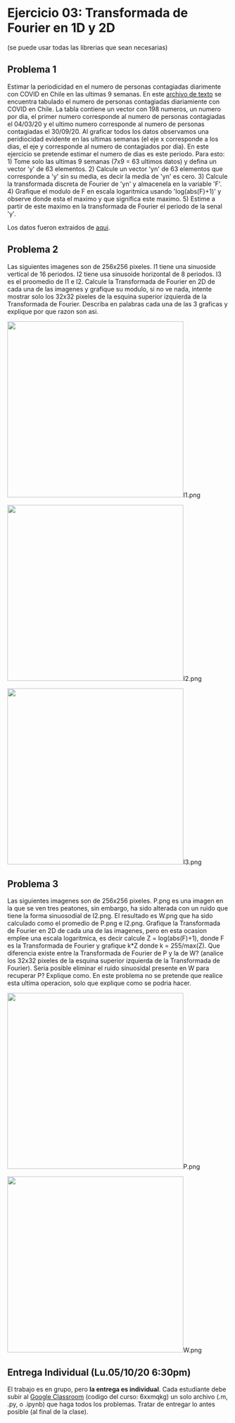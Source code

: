 # Ejercicio 03: Transformada de Fourier en 1D y 2D

(se puede usar todas las librerias que sean necesarias)

## Problema 1
Estimar la periodicidad en el numero de personas contagiadas diarimente con COVID en Chile en las ultimas 9 semanas. En este [archivo de texto](https://github.com/domingomery/imagenes/blob/master/clases/Cap04_Sistemas_Lineales/ejercicios/covid_chile.txt) se encuentra tabulado el numero de personas contagiadas diariamiente con COVID en Chile. La tabla contiene un vector con 198 numeros, un numero por dia, el primer numero corresponde al numero de personas contagiadas el 04/03/20 y el ultimo numero corresponde al numero de personas contagiadas el 30/09/20. Al graficar todos los datos observamos una peridiocidad evidente en las ultimas semanas (el eje x corresponde a los dias, el eje y corresponde al numero de contagiados por dia). En este ejercicio se pretende estimar el numero de dias es este periodo. Para esto: 1) Tome solo las ultimas 9 semanas (7x9 = 63 ultimos datos) y defina un vector 'y' de 63 elementos. 2) Calcule un vector 'yn' de 63 elementos que corresponde a 'y' sin su media, es decir la media de 'yn' es cero. 3) Calcule la transformada discreta de Fourier de 'yn' y almacenela en la variable 'F'. 4) Grafique el modulo de F en escala logaritmica usando 'log(abs(F)+1)' y observe donde esta el maximo y que significa este maximo. 5) Estime a partir de este maximo en la transformada de Fourier el periodo de la senal 'y'.

Los datos fueron extraidos de [aqui](https://www.ecdc.europa.eu/en/publications-data/download-todays-data-geographic-distribution-covid-19-cases-worldwide).


## Problema 2
Las siguientes imagenes son de 256x256 pixeles. I1 tiene una sinuoside vertical de 16 periodos. I2 tiene usa sinusoide horizontal de 8 periodos. I3 es el proomedio de I1 e I2. Calcule la Transformada de Fourier en 2D de cada una de las imagenes y grafique su modulo, si no ve nada, intente mostrar solo los 32x32 pixeles de la esquina superior izquierda de la Transformada de Fourier. Describa en palabras cada una de las 3 graficas y explique por que razon son asi.  

<img src="https://github.com/domingomery/imagenes/blob/master/clases/Cap04_Sistemas_Lineales/ejercicios/I1.png" width="400">I1.png

<img src="https://github.com/domingomery/imagenes/blob/master/clases/Cap04_Sistemas_Lineales/ejercicios/I2.png" width="400">I2.png

<img src="https://github.com/domingomery/imagenes/blob/master/clases/Cap04_Sistemas_Lineales/ejercicios/I3.png" width="400">I3.png


## Problema 3
Las siguientes imagenes son de 256x256 pixeles. P.png es una imagen en la que se ven tres peatones, sin embargo, ha sido alterada con un ruido que tiene la forma sinuosodial de I2.png. El resultado es W.png que ha sido calculado como el promedio de P.png e I2.png. Grafique la Transformada de Fourier en 2D de cada una de las imagenes, pero en esta ocasion emplee una escala logaritmica, es decir calcule Z = log(abs(F)+1), donde F es la  Transformada de Fourier y grafique k*Z donde k = 255/max(Z). Que diferencia existe entre la Transformada de Fourier de P y la de W? (analice los 32x32 pixeles de la esquina superior izquierda de la Transformada de Fourier). Seria posible eliminar el ruido sinuosidal presente en W para recuperar P? Explique como. En este problema no se pretende que realice esta ultima operacion, solo que explique como se podria hacer.

<img src="https://github.com/domingomery/imagenes/blob/master/clases/Cap04_Sistemas_Lineales/ejercicios/P.png" width="400">P.png

<img src="https://github.com/domingomery/imagenes/blob/master/clases/Cap04_Sistemas_Lineales/ejercicios/W.png" width="400">W.png



## Entrega Individual (Lu.05/10/20 6:30pm)
El trabajo es en grupo, pero **la entrega es individual**. Cada estudiante debe subir al [Google Classroom](https://classroom.google.com) (codigo del curso: 6xxmqkg) un solo archivo (.m, .py, o .ipynb) que haga todos los problemas. Tratar de entregar lo antes posible (al final de la clase). 
